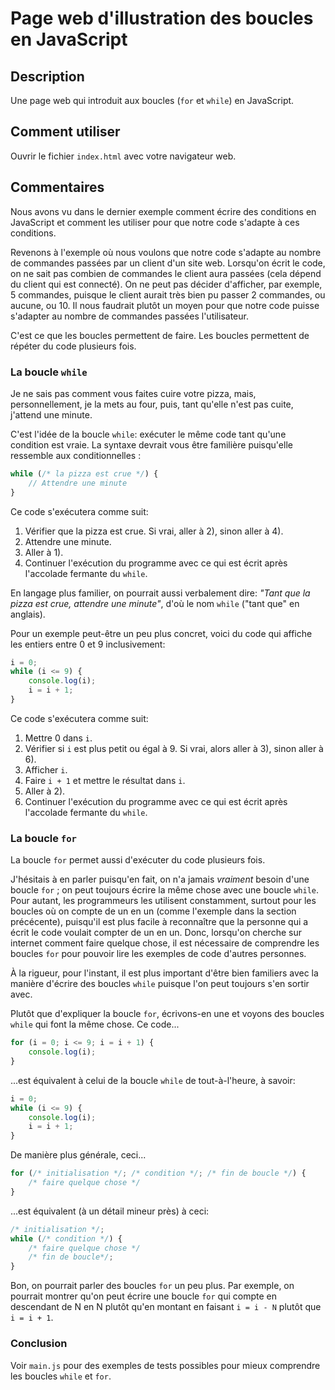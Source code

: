 # Page web d'illustration des boucles en JavaScript

## Description

Une page web qui introduit aux boucles (`for` et `while`) en JavaScript.

## Comment utiliser

Ouvrir le fichier `index.html` avec votre navigateur web.

## Commentaires

Nous avons vu dans le dernier exemple comment écrire des conditions en JavaScript et comment les utiliser pour que notre code s'adapte à ces conditions.

Revenons à l'exemple où nous voulons que notre code s'adapte au nombre de commandes passées par un client d'un site web. Lorsqu'on écrit le code, on ne sait pas combien de commandes le client aura passées (cela dépend du client qui est connecté). On ne peut pas décider d'afficher, par exemple, 5 commandes, puisque le client aurait très bien pu passer 2 commandes, ou aucune, ou 10. Il nous faudrait plutôt un moyen pour que notre code puisse s'adapter au nombre de commandes passées l'utilisateur.

C'est ce que les boucles permettent de faire. Les boucles permettent de répéter du code plusieurs fois.

### La boucle `while`

Je ne sais pas comment vous faites cuire votre pizza, mais, personnellement, je la mets au four, puis, tant qu'elle n'est pas cuite, j'attend une minute.

C'est l'idée de la boucle `while`: exécuter le même code tant qu'une condition est vraie. La syntaxe devrait vous être familière puisqu'elle ressemble aux conditionnelles :

```javascript
while (/* la pizza est crue */) {
    // Attendre une minute
}
```

Ce code s'exécutera comme suit:

1) Vérifier que la pizza est crue. Si vrai, aller à 2), sinon aller à 4).
2) Attendre une minute.
3) Aller à 1).
4) Continuer l'exécution du programme avec ce qui est écrit après l'accolade fermante du `while`.

En langage plus familier, on pourrait aussi verbalement dire: _"Tant que la pizza est crue, attendre une minute"_, d'où le nom `while` ("tant que" en anglais).

Pour un exemple peut-être un peu plus concret, voici du code qui affiche les entiers entre 0 et 9 inclusivement:

```javascript
i = 0;
while (i <= 9) {
    console.log(i);
    i = i + 1;
}
```

Ce code s'exécutera comme suit:

1) Mettre 0 dans `i`.
2) Vérifier si `i` est plus petit ou égal à 9. Si vrai, alors aller à 3), sinon aller à 6).
3) Afficher `i`.
4) Faire `i + 1` et mettre le résultat dans `i`.
5) Aller à 2).
6) Continuer l'exécution du programme avec ce qui est écrit après l'accolade fermante du `while`.

### La boucle `for`

La boucle `for` permet aussi d'exécuter du code plusieurs fois.

J'hésitais à en parler puisqu'en fait, on n'a jamais _vraiment_ besoin d'une boucle `for` ; on peut toujours écrire la même chose avec une boucle `while`. Pour autant, les programmeurs les utilisent constamment, surtout pour les boucles où on compte de un en un (comme l'exemple dans la section précécente), puisqu'il est plus facile à reconnaître que la personne qui a écrit le code voulait compter de un en un. Donc, lorsqu'on cherche sur internet comment faire quelque chose, il est nécessaire de comprendre les boucles `for` pour pouvoir lire les exemples de code d'autres personnes.

À la rigueur, pour l'instant, il est plus important d'être bien familiers avec la manière d'écrire des boucles `while` puisque l'on peut toujours s'en sortir avec.

Plutôt que d'expliquer la boucle `for`, écrivons-en une et voyons des boucles `while` qui font la même chose. Ce code...

```javascript
for (i = 0; i <= 9; i = i + 1) {
    console.log(i);
}
```

...est équivalent à celui de la boucle `while` de tout-à-l'heure, à savoir:

```javascript
i = 0;
while (i <= 9) {
    console.log(i);
    i = i + 1;
}
```

De manière plus générale, ceci...

```javascript
for (/* initialisation */; /* condition */; /* fin de boucle */) {
    /* faire quelque chose */
}
```

...est équivalent (à un détail mineur près) à ceci:

```javascript
/* initialisation */;
while (/* condition */) {
    /* faire quelque chose */
    /* fin de boucle*/;
}
```

Bon, on pourrait parler des boucles `for` un peu plus. Par exemple, on pourrait montrer qu'on peut écrire une boucle `for` qui compte en descendant de N en N plutôt qu'en montant en faisant `i = i - N` plutôt que `i = i + 1`.

### Conclusion

Voir `main.js` pour des exemples de tests possibles pour mieux comprendre les boucles `while` et `for`.
